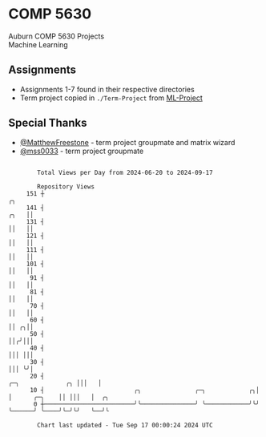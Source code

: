# COMP 5630
Auburn COMP 5630 Projects  
Machine Learning

## Assignments
- Assignments 1-7 found in their respective directories
- Term project copied in `./Term-Project` from [ML-Project](https://github.com/wumphlett/ML-Project)

## Special Thanks
- [@MatthewFreestone](https://github.com/MatthewFreestone) - term project groupmate and matrix wizard
- [@mss0033](https://github.com/mss0033) - term project groupmate

```

        Total Views per Day from 2024-06-20 to 2024-09-17

        Repository Views
     151 ┼                                                                                   ╭╮
     141 ┤                                                                              ╭╮   ││
     131 ┤                                                                              ││   ││
     121 ┤                                                                              ││   ││
     111 ┤                                                                              ││   ││
     101 ┤                                                                              ││   ││
      91 ┤                                                                              ││   ││
      81 ┤                                                                              ││   ││
      70 ┤                                                                              ││   ││
      60 ┤                                                                              ││ ╭╮││
      50 ┤                                                                              ││╭╯│││
      40 ┤                                                                              │││ │││
      30 ┤                                                                              │││ ╰╯│
      20 ┤                                                           ╭─╮             ╭╮ │││   │
      10 ┤                         ╭╮               ╭─╮            ╭╮│ │      ╭─╮    ││ │││   │  ╭╮
       0 ┼─────────────────────────╯╰───────────────╯ ╰────────────╯╰╯ ╰──────╯ ╰────╯╰─╯╰╯   ╰──╯╰

        Chart last updated - Tue Sep 17 00:00:24 2024 UTC
        
```
